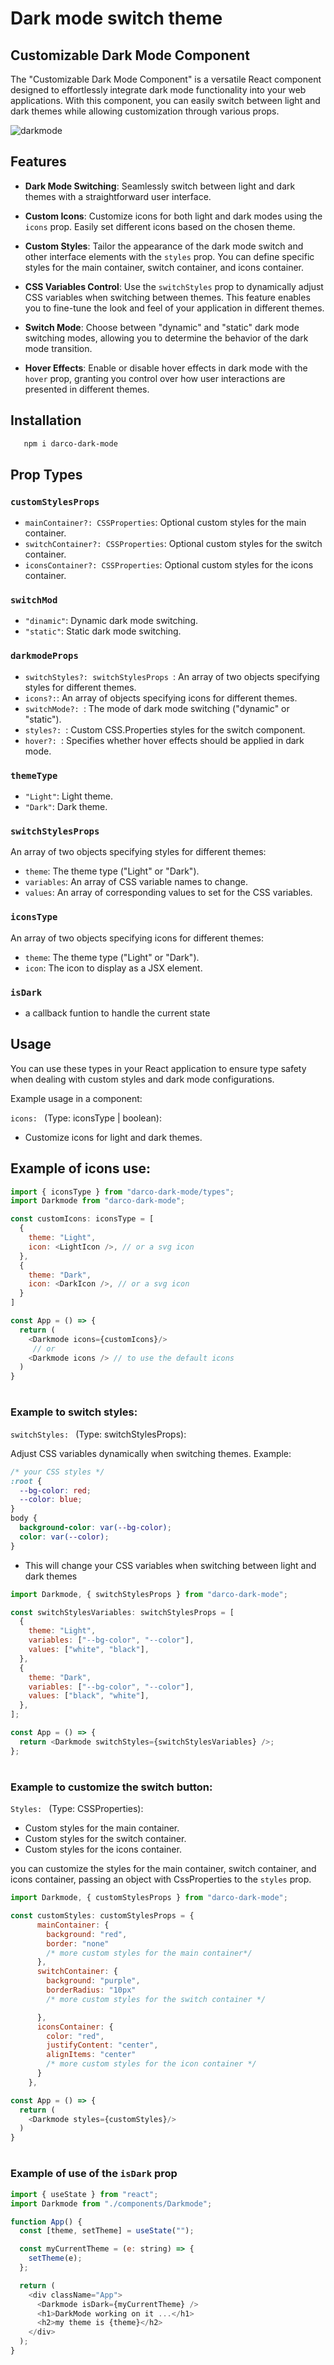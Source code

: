 # Dark mode switch theme

## Customizable Dark Mode Component

The "Customizable Dark Mode Component" is a versatile React component designed to effortlessly integrate dark mode functionality into your web applications. With this component, you can easily switch between light and dark themes while allowing customization through various props.

![darkmode](https://github.com/AngelDarco/darco-darkmode/assets/29819444/5e7f024b-6f17-44aa-b4e8-de940673fb89)

## Features

- **Dark Mode Switching**: Seamlessly switch between light and dark themes with a straightforward user interface.

- **Custom Icons**: Customize icons for both light and dark modes using the `icons` prop. Easily set different icons based on the chosen theme.

- **Custom Styles**: Tailor the appearance of the dark mode switch and other interface elements with the `styles` prop. You can define specific styles for the main container, switch container, and icons container.

- **CSS Variables Control**: Use the `switchStyles` prop to dynamically adjust CSS variables when switching between themes. This feature enables you to fine-tune the look and feel of your application in different themes.

- **Switch Mode**: Choose between "dynamic" and "static" dark mode switching modes, allowing you to determine the behavior of the dark mode transition.

- **Hover Effects**: Enable or disable hover effects in dark mode with the `hover` prop, granting you control over how user interactions are presented in different themes.

## Installation

```bash
   npm i darco-dark-mode
```

## Prop Types

### `customStylesProps`

- `mainContainer?: CSSProperties`: Optional custom styles for the main container.
- `switchContainer?: CSSProperties`: Optional custom styles for the switch container.
- `iconsContainer?: CSSProperties`: Optional custom styles for the icons container.

### `switchMod`

- `"dinamic"`: Dynamic dark mode switching.
- `"static"`: Static dark mode switching.

### `darkmodeProps`

- `switchStyles?: switchStylesProps `: An array of two objects specifying styles for different themes.
- `icons?:`: An array of objects specifying icons for different themes.
- `switchMode?: `: The mode of dark mode switching ("dynamic" or "static").
- `styles?: `: Custom CSS.Properties styles for the switch component.
- `hover?: `: Specifies whether hover effects should be applied in dark mode.

### `themeType`

- `"Light"`: Light theme.
- `"Dark"`: Dark theme.

### `switchStylesProps`

An array of two objects specifying styles for different themes:

- `theme`: The theme type ("Light" or "Dark").
- `variables`: An array of CSS variable names to change.
- `values`: An array of corresponding values to set for the CSS variables.

### `iconsType`

An array of two objects specifying icons for different themes:

- `theme`: The theme type ("Light" or "Dark").
- `icon`: The icon to display as a JSX element.

### `isDark`

- a callback funtion to handle the current state

## Usage

You can use these types in your React application to ensure type safety when dealing with custom styles and dark mode configurations.

Example usage in a component:

`icons: ` (Type: iconsType | boolean):

- Customize icons for light and dark themes.

## Example of icons use:

```javascript
import { iconsType } from "darco-dark-mode/types";
import Darkmode from "darco-dark-mode";

const customIcons: iconsType = [
  {
    theme: "Light",
    icon: <LightIcon />, // or a svg icon
  },
  {
    theme: "Dark",
    icon: <DarkIcon />, // or a svg icon
  }
]

const App = () => {
  return (
    <Darkmode icons={customIcons}/>
     // or
    <Darkmode icons /> // to use the default icons
  )
}
```

#

### Example to switch styles:

`switchStyles: ` (Type: switchStylesProps):

Adjust CSS variables dynamically when switching themes.
Example:

```css
/* your CSS styles */
:root {
  --bg-color: red;
  --color: blue;
}
body {
  background-color: var(--bg-color);
  color: var(--color);
}
```

- This will change your CSS variables when switching between light and dark themes

```javascript
import Darkmode, { switchStylesProps } from "darco-dark-mode";

const switchStylesVariables: switchStylesProps = [
  {
    theme: "Light",
    variables: ["--bg-color", "--color"],
    values: ["white", "black"],
  },
  {
    theme: "Dark",
    variables: ["--bg-color", "--color"],
    values: ["black", "white"],
  },
];

const App = () => {
  return <Darkmode switchStyles={switchStylesVariables} />;
};
```

#

### Example to customize the switch button:

`Styles: ` (Type: CSSProperties):

- Custom styles for the main container.
- Custom styles for the switch container.
- Custom styles for the icons container.

you can customize the styles for the main container, switch container, and icons container, passing an object with CssProperties to the `styles` prop.

```javascript
import Darkmode, { customStylesProps } from "darco-dark-mode";

const customStyles: customStylesProps = {
      mainContainer: {
        background: "red",
        border: "none"
        /* more custom styles for the main container*/
      },
      switchContainer: {
        background: "purple",
        borderRadius: "10px"
        /* more custom styles for the switch container */

      },
      iconsContainer: {
        color: "red",
        justifyContent: "center",
        alignItems: "center"
        /* more custom styles for the icon container */
      }
    },

const App = () => {
  return (
    <Darkmode styles={customStyles}/>
  )
}
```

#

### Example of use of the `isDark` prop

```javascript
import { useState } from "react";
import Darkmode from "./components/Darkmode";

function App() {
  const [theme, setTheme] = useState("");

  const myCurrentTheme = (e: string) => {
    setTheme(e);
  };

  return (
    <div className="App">
      <Darkmode isDark={myCurrentTheme} />
      <h1>DarkMode working on it ...</h1>
      <h2>my theme is {theme}</h2>
    </div>
  );
}
```
